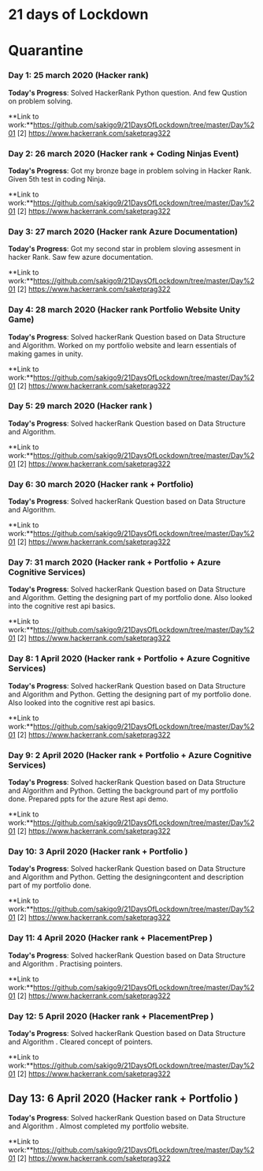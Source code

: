 # 21 days of Lockdown
# Quarantine 

### Day 1: 25 march 2020 (Hacker rank)

**Today's Progress**: Solved HackerRank Python question. And few Qustion on problem solving.

**Link to work:**https://github.com/sakigo9/21DaysOfLockdown/tree/master/Day%201 [2] https://www.hackerrank.com/saketprag322

### Day 2: 26 march 2020 (Hacker rank + Coding Ninjas Event)

**Today's Progress**: Got my bronze bage in problem solving in Hacker Rank. Given 5th test in coding Ninja.

**Link to work:**https://github.com/sakigo9/21DaysOfLockdown/tree/master/Day%201 [2] https://www.hackerrank.com/saketprag322

### Day 3: 27 march 2020 (Hacker rank Azure Documentation)

**Today's Progress**: Got my second star in problem sloving assesment in hacker Rank. Saw few azure documentation.

**Link to work:**https://github.com/sakigo9/21DaysOfLockdown/tree/master/Day%201 [2] https://www.hackerrank.com/saketprag322

### Day 4: 28 march 2020 (Hacker rank Portfolio Website Unity Game)

**Today's Progress**: Solved hackerRank Question based on Data Structure  and Algorithm. Worked on my portfolio website and learn essentials of making games in unity.

**Link to work:**https://github.com/sakigo9/21DaysOfLockdown/tree/master/Day%201 [2] https://www.hackerrank.com/saketprag322

### Day 5: 29 march 2020 (Hacker rank )

**Today's Progress**: Solved hackerRank Question based on Data Structure and Algorithm.

**Link to work:**https://github.com/sakigo9/21DaysOfLockdown/tree/master/Day%201 [2] https://www.hackerrank.com/saketprag322

### Day 6: 30 march 2020 (Hacker rank + Portfolio)

**Today's Progress**: Solved hackerRank Question based on Data Structure and Algorithm.

**Link to work:**https://github.com/sakigo9/21DaysOfLockdown/tree/master/Day%201 [2] https://www.hackerrank.com/saketprag322

### Day 7: 31 march 2020 (Hacker rank + Portfolio + Azure Cognitive Services)

**Today's Progress**: Solved hackerRank Question based on Data Structure and Algorithm. Getting the designing part of my portfolio done. Also looked into the cognitive rest api basics.

**Link to work:**https://github.com/sakigo9/21DaysOfLockdown/tree/master/Day%201 [2] https://www.hackerrank.com/saketprag322

### Day 8: 1 April 2020 (Hacker rank + Portfolio + Azure Cognitive Services)

**Today's Progress**: Solved hackerRank Question based on Data Structure and Algorithm and Python. Getting the designing part of my portfolio done. Also looked into the cognitive rest api basics.

**Link to work:**https://github.com/sakigo9/21DaysOfLockdown/tree/master/Day%201 [2] https://www.hackerrank.com/saketprag322

### Day 9: 2 April 2020 (Hacker rank + Portfolio + Azure Cognitive Services)

**Today's Progress**: Solved hackerRank Question based on Data Structure and Algorithm and Python. Getting the background part of my portfolio done. Prepared ppts for the azure Rest api demo.

**Link to work:**https://github.com/sakigo9/21DaysOfLockdown/tree/master/Day%201 [2] https://www.hackerrank.com/saketprag322

### Day 10: 3 April 2020 (Hacker rank + Portfolio )

**Today's Progress**: Solved hackerRank Question based on Data Structure and Algorithm and Python. Getting the designingcontent and description  part of my portfolio done. 

**Link to work:**https://github.com/sakigo9/21DaysOfLockdown/tree/master/Day%201 [2] https://www.hackerrank.com/saketprag322

### Day 11: 4 April 2020 (Hacker rank + PlacementPrep )

**Today's Progress**: Solved hackerRank Question based on Data Structure and Algorithm . Practising pointers.

**Link to work:**https://github.com/sakigo9/21DaysOfLockdown/tree/master/Day%201 [2] https://www.hackerrank.com/saketprag322

### Day 12: 5 April 2020 (Hacker rank + PlacementPrep )

**Today's Progress**: Solved hackerRank Question based on Data Structure and Algorithm . Cleared concept of pointers.

**Link to work:**https://github.com/sakigo9/21DaysOfLockdown/tree/master/Day%201 [2] https://www.hackerrank.com/saketprag322

## Day 13: 6 April 2020 (Hacker rank + Portfolio )

**Today's Progress**: Solved hackerRank Question based on Data Structure and Algorithm . Almost completed my portfolio website.

**Link to work:**https://github.com/sakigo9/21DaysOfLockdown/tree/master/Day%201 [2] https://www.hackerrank.com/saketprag322